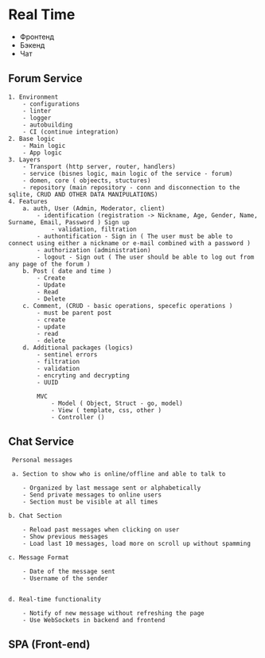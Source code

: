 # Real Time


- Фронтенд
- Бэкенд 
- Чат 

## Forum Service

    1. Environment
        - configurations
        - linter
        - logger
        - autobuilding
        - CI (continue integration)
    2. Base logic
        - Main logic
        - App logic
    3. Layers
        - Transport (http server, router, handlers)
        - service (bisnes logic, main logic of the service - forum)
        - domen, core ( objeects, stuctures)
        - repository (main repository - conn and disconnection to the sqlite, CRUD AND OTHER DATA MANIPULATIONS)
    4. Features
        a. auth, User (Admin, Moderator, client)
            - identification (registration -> Nickname, Age, Gender, Name, Surname, Email, Password ) Sign up
                - validation, filtration
            - authontification - Sign in ( The user must be able to connect using either a nickname or e-mail combined with a password )
            - authorization (administration)
            - logout - Sign out ( The user should be able to log out from any page of the forum )
        b. Post ( date and time )
            - Create 
            - Update
            - Read
            - Delete
        c. Comment, (CRUD - basic operations, specefic operations )
            - must be parent post
            - create
            - update
            - read
            - delete
        d. Additional packages (logics)
            - sentinel errors
            - filtration
            - validation
            - encryting and decrypting
            - UUID

            MVC
                - Model ( Object, Struct - go, model)
                - View ( template, css, other )
                - Controller ()

        

## Chat Service
     Personal messages 

     a. Section to show who is online/offline and able to talk to

        - Organized by last message sent or alphabetically
        - Send private messages to online users
        - Section must be visible at all times

    b. Chat Section

        - Reload past messages when clicking on user
        - Show previous messages
        - Load last 10 messages, load more on scroll up without spamming

    c. Message Format

        - Date of the message sent
        - Username of the sender 
        

    d. Real-time functionality

        - Notify of new message without refreshing the page
        - Use WebSockets in backend and frontend 
## SPA (Front-end)


